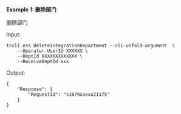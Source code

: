 **Example 1: 删除部门**

删除部门

Input: 

```
tccli ess DeleteIntegrationDepartment --cli-unfold-argument  \
    --Operator.UserId XXXXXX \
    --DeptId XXXXXXXXXXXXX \
    --ReceiveDeptId xxx
```

Output: 
```
{
    "Response": {
        "RequestId": "s1679xxxxx21175"
    }
}
```

